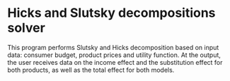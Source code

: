 # Hicks and Slutsky decompositions solver

This program performs Slutsky and Hicks decomposition based on input data: consumer budget, product prices and utility function. At the output, the user receives data on the income effect and the substitution effect for both products, as well as the total effect for both models.